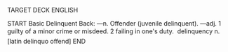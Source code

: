 TARGET DECK
ENGLISH

START
Basic
Delinquent
Back: —n. Offender (juvenile delinquent). —adj. 1 guilty of a minor crime or misdeed. 2 failing in one's duty.  delinquency n. [latin delinquo offend]
END
